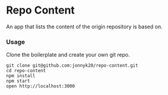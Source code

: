 Repo Content
=====================

An app that lists the content of the origin repository is based on.

### Usage

Clone the boilerplate and create your own git repo.

```
git clone git@github.com:jonnyk20/repo-content.git
cd repo-content
npm install
npm start
open http://localhost:3000
```
